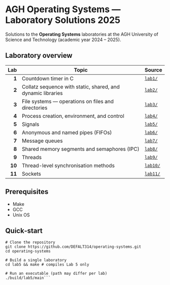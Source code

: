 # AGH Operating Systems — Laboratory Solutions 2025

Solutions to the **Operating Systems** laboratories at the AGH University of Science and Technology (academic year 2024 – 2025).

## Laboratory overview

| Lab | Topic                                                 | Source             |
|----:|-------------------------------------------------------------|--------------------|
| **1**  | Countdown timer in C                                      | [`lab1/`](lab1/)   |
| **2**  | Collatz sequence with static, shared, and dynamic libraries | [`lab2/`](lab2/)   |
| **3**  | File systems — operations on files and directories        | [`lab3/`](lab3/)   |
| **4**  | Process creation, environment, and control                | [`lab4/`](lab4/)   |
| **5**  | Signals                                                   | [`lab5/`](lab5/)   |
| **6**  | Anonymous and named pipes (FIFOs)                         | [`lab6/`](lab6/)   |
| **7**  | Message queues                                            | [`lab7/`](lab7/)   |
| **8**  | Shared memory segments and semaphores (IPC)               | [`lab8/`](lab8/)   |
| **9**  | Threads                                                   | [`lab9/`](lab9/)   |
| **10** | Thread-level synchronisation methods                      | [`lab10/`](lab10/) |
| **11** | Sockets                                                   | [`lab11/`](lab11/) |

## Prerequisites
- Make
- GCC
- Unix OS
## Quick‑start
```
# Clone the repository
git clone https://github.com/DEFALT314/operating-systems.git
cd operating-systems

# Build a single laboratory 
cd lab5 && make # compiles Lab 5 only

# Run an executable (path may differ per lab)
./build/lab5/main```
